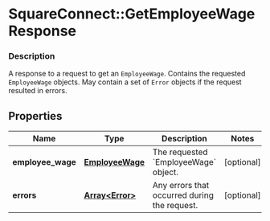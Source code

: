 # SquareConnect::GetEmployeeWageResponse

### Description

A response to a request to get an `EmployeeWage`. Contains the requested `EmployeeWage` objects. May contain a set of `Error` objects if the request resulted in errors.

## Properties
Name | Type | Description | Notes
------------ | ------------- | ------------- | -------------
**employee_wage** | [**EmployeeWage**](EmployeeWage.md) | The requested &#x60;EmployeeWage&#x60; object. | [optional] 
**errors** | [**Array&lt;Error&gt;**](Error.md) | Any errors that occurred during the request. | [optional] 


